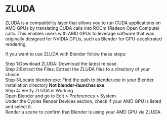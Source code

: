 # ZLUDA
ZLUDA is a compatibility layer that allows you to run CUDA applications on AMD GPUs by translating CUDA calls into ROCm (Radeon Open Compute) calls. This enables users with AMD GPUs to leverage software that was originally designed for NVIDIA GPUs, such as Blender for GPU-accelerated rendering.

If you want to use ZLUDA with Blender follow these steps:

Step 1:Download ZLUDA: Download the latest release.\
Step 2:Extract the Files: Extract the ZLUDA files to a directory of your choice.\
Step 3:Locate blender.exe: Find the path to blender.exe in your Blender installation directory **Not blender-launcher.exe**.\
Step 4: Verify ZLUDA is Working\
  Open Blender and go to Edit > Preferences > System.\
  Under the Cycles Render Devices section, check if your AMD GPU is listed and select it.\
  Render a scene to confirm that Blender is using your AMD GPU via ZLUDA.
